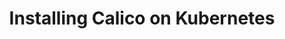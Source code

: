---
title: Installing Calico on Kubernetes
show_read_time: false
show_toc: false
redirect_from: latest/getting-started/kubernetes/installation/index
canonical_url: 'https://docs.projectcalico.org/v3.9/getting-started/kubernetes/installation/index'
---